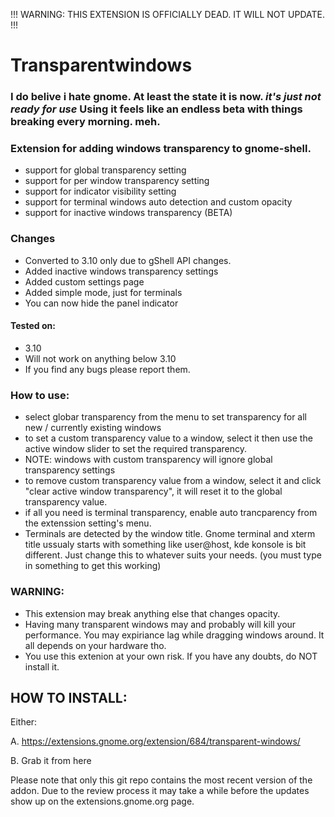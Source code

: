 !!! WARNING: THIS EXTENSION IS OFFICIALLY DEAD. IT WILL NOT UPDATE. !!! 


Transparentwindows
=======================
### I do belive i hate gnome. At least the state it is now. _it's just not ready for use_ Using it feels like an endless beta with things breaking every morning. meh.

### Extension for adding windows transparency to gnome-shell.
* support for global transparency setting
* support for per window transparency setting
* support for indicator visibility setting
* support for terminal windows auto detection and custom opacity
* support for inactive windows transparency (BETA)

### Changes
* Converted to 3.10 only due to gShell API changes.
* Added inactive windows transparency settings
* Added custom settings page
* Added simple mode, just for terminals
* You can now hide the panel indicator

#### Tested on:
* 3.10
* Will not work on anything below 3.10
* If you find any bugs please report them.

### How to use:
* select globar transparency from the menu to set transparency for all new / currently existing windows
* to set a custom transparency value to a window, select it then use the active window slider to set the required transparency.
* NOTE: windows with custom transparency will ignore global transparency settings
* to remove custom transparency value from a window, select it and click "clear active window transparency", it will reset it to the global transparency value.
* if all you need is terminal transparency, enable auto trancparency from the extenssion setting's menu.
* Terminals are detected by the window title. Gnome terminal and xterm title ussualy starts with something like user@host, kde konsole is bit different. Just change this to whatever suits your needs. (you must type in something to get this working)



### WARNING:
* This extension may break anything else that changes opacity.
* Having many transparent windows may and probably will kill your performance. You may expiriance lag while dragging windows around. It all depends on your hardware tho.
* You use this extenion at your own risk. If you have any doubts, do NOT install it.

HOW TO INSTALL:
---------------
Either:

A. https://extensions.gnome.org/extension/684/transparent-windows/

B. Grab it from here

Please note that only this git repo contains the most recent version of the addon. Due to the review process it may take a while before the updates show up on the extensions.gnome.org page.

